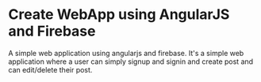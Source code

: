 # Create WebApp using AngularJS and Firebase
A simple web application using angularjs and firebase.
It's a simple web application where a user can simply signup and signin and create post and can edit/delete their post.

